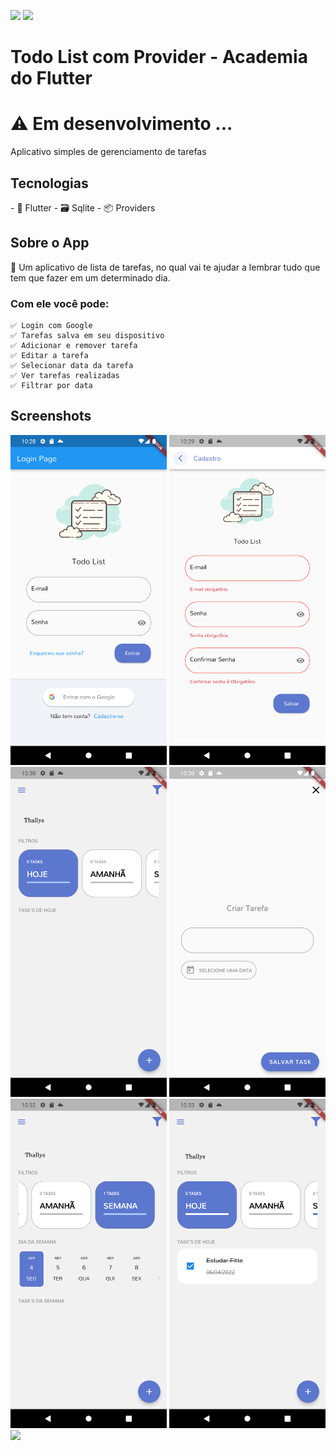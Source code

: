 <img src="https://img.shields.io/badge/Version-1.0.0-green"> <img src="https://img.shields.io/badge/license-MIT-blue"> 

# Todo List com Provider - Academia do Flutter
# ⚠️ Em desenvolvimento ...

Aplicativo simples de gerenciamento de tarefas

<h2>Tecnologias</h2>

   <p>
   - 📱 Flutter
   - 🗃️ Sqlite
   - 📦 Providers
   </p>

<h2>Sobre o App</h2>

<p>
📱 Um aplicativo de lista de tarefas, no qual vai te ajudar a lembrar tudo que tem que fazer em um determinado dia.

<h3>Com ele você pode:</h3>

    ✅ Login com Google 
    ✅ Tarefas salva em seu dispositivo
    ✅ Adicionar e remover tarefa
    ✅ Editar a tarefa
    ✅ Selecionar data da tarefa
    ✅ Ver tarefas realizadas
    ✅ Filtrar por data

</p>


<h2>Screenshots</h2>
<p>

<img src="https://github.com/thallysfs/todo_list_provider/blob/master/screenshots/Screenshot1.png" width="250"> 
<img src="https://github.com/thallysfs/todo_list_provider/blob/master/screenshots/Screenshot2.png" width="250"> 
<img src="https://github.com/thallysfs/todo_list_provider/blob/master/screenshots/Screenshot4.png" width="250"> 
<img src="https://github.com/thallysfs/todo_list_provider/blob/master/screenshots/Screenshot6.png" width="250"> 
<img src="https://github.com/thallysfs/todo_list_provider/blob/master/screenshots/Screenshot7.png" width="250"> 
<img src="https://github.com/thallysfs/todo_list_provider/blob/master/screenshots/Screenshot8.png" width="250"> 
<img src="https://github.com/thallysfs/todo_list_provider/blob/master/screenshots/todolistprovider.gif" width="250"> 

</p>


